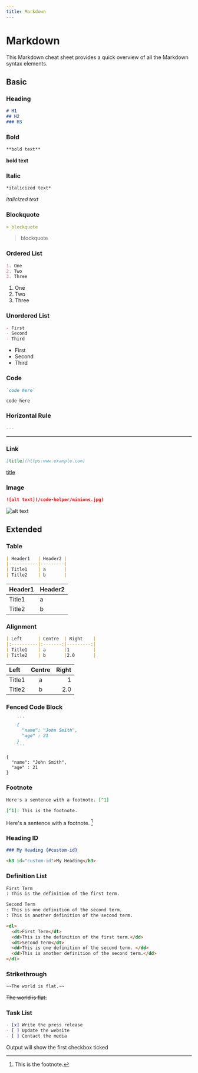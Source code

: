 ```yaml
---
title: Markdown
---
```


# Markdown
This Markdown cheat sheet provides a quick overview of all the Markdown syntax elements.

## Basic
### Heading
```md
# H1
## H2
### H3
```

### Bold
```md
**bold text**
```
**bold text**

### Italic
```md
*italicized text*
```
*italicized text*

### Blockquote
```md
> blockquote
```
> blockquote

### Ordered List
```md
1. One
2. Two
3. Three
```
1. One
2. Two
3. Three

### Unordered List
```md
- First
- Second
- Third
```
- First
- Second
- Third

### Code
```md
`code here`
```
`code here`

### Horizontal Rule
```md
---
```
---

### Link
```md
[title](https:www.example.com)
```
[title](https:www.example.com)

### Image
```md
![alt text](/code-helper/minions.jpg)
```
![alt text](/code-helper/minions.jpg)

## Extended
### Table
```md
| Header1   | Header2 |
|-----------|---------|
| Title1    | a       |
| Title2    | b       |
```
| Header1   | Header2 |
|-----------|---------|
| Title1    | a       |
| Title2    | b       |

### Alignment
```md
| Left      | Centre  | Right    |
|:----------|:-------:|---------:|
| Title1    | a       |1         |
| Title2    | b       |2.0       |
```
| Left      | Centre  | Right    |
|:----------|:-------:|---------:|
| Title1    | a       |1         |
| Title2    | b       |2.0       |

### Fenced Code Block
```md
    ```
    {
      "name": "John Smith",
      "age" : 21
    }
    ```
```
```
{
  "name": "John Smith",
  "age" : 21
}
```

### Footnote
```md
Here's a sentence with a footnote. [^1]

[^1]: This is the footnote.
```
Here's a sentence with a footnote. [^1]

[^1]: This is the footnote.

### Heading ID
```md
### My Heading {#custom-id}
```
```html
<h3 id="custom-id">My Heading</h3>
```

### Definition List
```md
First Term
: This is the definition of the first term.

Second Term
: This is one definition of the second term.
: This is another definition of the second term.
```
```html
<dl>
  <dt>First Term</dt>
  <dd>This is the definition of the first term.</dd>
  <dt>Second Term</dt>
  <dd>This is one definition of the second term. </dd>
  <dd>This is another definition of the second term.</dd>
</dl>
```

### Strikethrough
```md
~~The world is flat.~~
```
~~The world is flat.~~

### Task List
```md
- [x] Write the press release
- [ ] Update the website
- [ ] Contact the media
```
Output will show the first checkbox ticked
